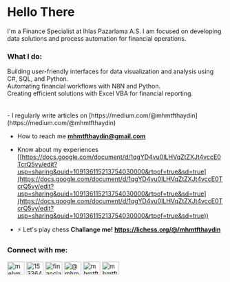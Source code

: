 <h1> Hello There </h1>

I'm a Finance Specialist at Ihlas Pazarlama A.S.
I am focused on developing data solutions and process automation for financial operations.

<h3 align="left">What I do: </h3>
Building user-friendly interfaces for data visualization and analysis using C#, SQL, and Python.
<br>
Automating financial workflows with N8N and Python.
<br>
Creating efficient solutions with Excel VBA for financial reporting.
<br>
<br>
<br>
-  I regularly write articles on [https://medium.com/@mhmtfthaydin](https://medium.com/@mhmtfthaydin)

-  How to reach me **mhmtfthaydin@gmail.com**

-  Know about my experiences [[https://docs.google.com/document/d/1qgYD4vu0ILHVqZtZXJt4vccE0TcrQ5vy/edit?usp=sharing&ouid=109136115213754030000&rtpof=true&sd=true](https://docs.google.com/document/d/1qgYD4vu0ILHVqZtZXJt4vccE0TcrQ5vy/edit?usp=sharing&ouid=109136115213754030000&rtpof=true&sd=true](https://docs.google.com/document/d/1qgYD4vu0ILHVqZtZXJt4vccE0TcrQ5vy/edit?usp=sharing&ouid=109136115213754030000&rtpof=true&sd=true))

- ⚡ Let's play chess **Challange me! https://lichess.org/@/mhmtfthaydin**

<h3 align="left">Connect with me:</h3>
<p align="left">
<a href="https://linkedin.com/in/mehmetfatihaydinn" target="blank"><img align="center" src="https://raw.githubusercontent.com/rahuldkjain/github-profile-readme-generator/master/src/images/icons/Social/linked-in-alt.svg" alt="mehmetfatihaydinn" height="30" width="40" /></a>
<a href="https://stackoverflow.com/users/15336418" target="blank"><img align="center" src="https://raw.githubusercontent.com/rahuldkjain/github-profile-readme-generator/master/src/images/icons/Social/stack-overflow.svg" alt="15336418" height="30" width="40" /></a>
<a href="https://kaggle.com/financialpioneer" target="blank"><img align="center" src="https://raw.githubusercontent.com/rahuldkjain/github-profile-readme-generator/master/src/images/icons/Social/kaggle.svg" alt="financialpioneer" height="30" width="40" /></a>
<a href="https://medium.com/@mhmtfthaydin" target="blank"><img align="center" src="https://raw.githubusercontent.com/rahuldkjain/github-profile-readme-generator/master/src/images/icons/Social/medium.svg" alt="@mhmtfthaydin" height="30" width="40" /></a>
<a href="https://www.hackerrank.com/mhmtfthaydin" target="blank"><img align="center" src="https://raw.githubusercontent.com/rahuldkjain/github-profile-readme-generator/master/src/images/icons/Social/hackerrank.svg" alt="mhmtfthaydin" height="30" width="40" /></a>
<a href="https://www.leetcode.com/mhmtfthaydin" target="blank"><img align="center" src="https://raw.githubusercontent.com/rahuldkjain/github-profile-readme-generator/master/src/images/icons/Social/leet-code.svg" alt="mhmtfthaydin" height="30" width="40" /></a>
</p>

